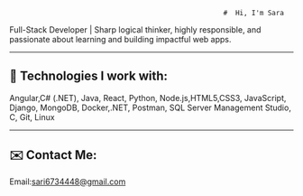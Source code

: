                                                          #  Hi, I'm Sara 

 Full-Stack Developer | Sharp logical thinker, highly responsible, and passionate about learning and building impactful web apps.

---

## 🚀 Technologies I work with:
 
Angular,C# (.NET), Java, React, Python, Node.js,HTML5,CSS3, JavaScript, Django, MongoDB, Docker,.NET, Postman, SQL Server Management Studio, C, Git, Linux 

---

## ✉️ Contact Me:
Email:sari6734448@gmail.com



